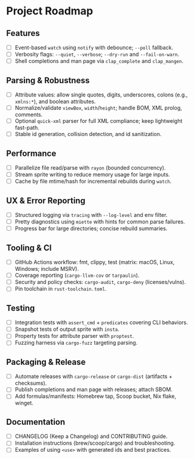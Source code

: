 # Project Roadmap

## Features

- [ ] Event-based `watch` using `notify` with debounce; `--poll` fallback.
- [ ] Verbosity flags: `--quiet`, `--verbose`; `--dry-run` and `--fail-on-warn`.
- [ ] Shell completions and man page via `clap_complete` and `clap_mangen`.

## Parsing & Robustness

- [ ] Attribute values: allow single quotes, digits, underscores, colons (e.g., `xmlns:*`), and boolean attributes.
- [ ] Normalize/validate `viewBox`, `width`/`height`; handle BOM, XML prolog, comments.
- [ ] Optional `quick-xml` parser for full XML compliance; keep lightweight fast-path.
- [ ] Stable id generation, collision detection, and id sanitization.

## Performance

- [ ] Parallelize file read/parse with `rayon` (bounded concurrency).
- [ ] Stream sprite writing to reduce memory usage for large inputs.
- [ ] Cache by file mtime/hash for incremental rebuilds during `watch`.

## UX & Error Reporting

- [ ] Structured logging via `tracing` with `--log-level` and env filter.
- [ ] Pretty diagnostics using `miette` with hints for common parse failures.
- [ ] Progress bar for large directories; concise rebuild summaries.

## Tooling & CI

- [ ] GitHub Actions workflow: fmt, clippy, test (matrix: macOS, Linux, Windows; include MSRV).
- [ ] Coverage reporting (`cargo-llvm-cov` or `tarpaulin`).
- [ ] Security and policy checks: `cargo-audit`, `cargo-deny` (licenses/vulns).
- [ ] Pin toolchain in `rust-toolchain.toml`.

## Testing

- [ ] Integration tests with `assert_cmd` + `predicates` covering CLI behaviors.
- [ ] Snapshot tests of output sprite with `insta`.
- [ ] Property tests for attribute parser with `proptest`.
- [ ] Fuzzing harness via `cargo-fuzz` targeting parsing.

## Packaging & Release

- [ ] Automate releases with `cargo-release` or `cargo-dist` (artifacts + checksums).
- [ ] Publish completions and man page with releases; attach SBOM.
- [ ] Add formulas/manifests: Homebrew tap, Scoop bucket, Nix flake, winget.

## Documentation

- [ ] CHANGELOG (Keep a Changelog) and CONTRIBUTING guide.
- [ ] Installation instructions (brew/scoop/cargo) and troubleshooting.
- [ ] Examples of using `<use>` with generated ids and best practices.
